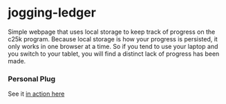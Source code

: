 jogging-ledger
==============

Simple webpage that uses local storage to keep track of progress on the c25k 
program.  Because local storage is how your progress is persisted, it only works
in one browser at a time.  So if you tend to use your laptop and you switch to
your tablet, you will find a distinct lack of progress has been made.

### Personal Plug

See it [in action here](http://gunnargissel.com/c25k)